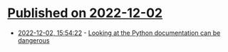# [Published on 2022-12-02](index.md)

* [2022-12-02, 15:54:22](https://lobste.rs/s/rzoe4i/looking_at_python_documentation_can_be) - [Looking at the Python documentation can be dangerous](https://twitter.com/marekgibney/status/1598706464583028736)
